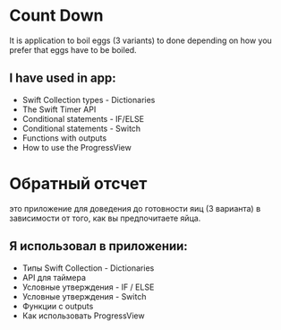 # Count Down
It is application to boil eggs (3 variants) to done depending on how you prefer that eggs have to be boiled.

## I have used in app:

* Swift Collection types - Dictionaries
* The Swift Timer API
* Conditional statements - IF/ELSE
* Conditional statements - Switch
* Functions with outputs
* How to use the ProgressView

# Обратный отсчет
это приложение для доведения до готовности яиц (3 варианта) в зависимости от того, как вы предпочитаете яйца.

## Я использовал в приложении:

* Типы Swift Collection - Dictionaries
* API для таймера
* Условные утверждения - IF / ELSE
* Условные утверждения - Switch
* Функции с outputs
* Как использовать ProgressView
